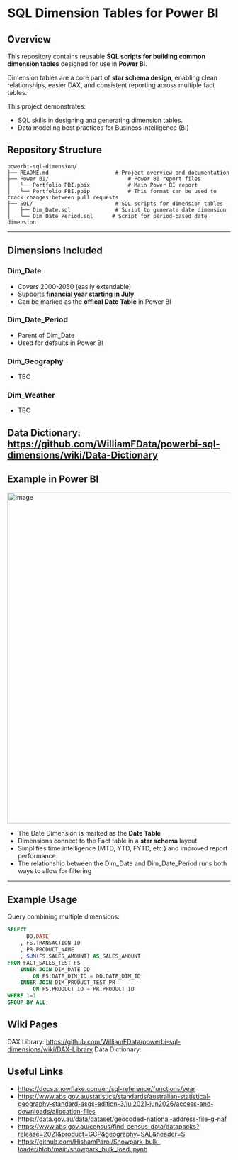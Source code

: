 # SQL Dimension Tables for Power BI

## Overview
This repository contains reusable **SQL scripts for building common dimension tables** designed for use in **Power BI**.

Dimension tables are a core part of **star schema design**, enabling clean relationships, easier DAX, and consistent reporting across multiple fact tables.

This project demonstrates:
- SQL skills in designing and generating dimension tables.
- Data modeling best practices for Business Intelligence (BI)

## Repository Structure
```text
powerbi-sql-dimension/
├── README.md                     # Project overview and documentation
├── Power BI/                         # Power BI report files
│   └── Portfolio PBI.pbix            # Main Power BI report
│   └── Portfolio PBI.pbip            # This format can be used to track changes between pull requests
├── SQL/                          # SQL scripts for dimension tables
│   ├── Dim_Date.sql              # Script to generate date dimension
│   └── Dim_Date_Period.sql      # Script for period-based date dimension
```
---


## Dimensions Included
### Dim_Date
- Covers 2000-2050 (easily extendable)
- Supports **financial year starting in July**
- Can be marked as the **offical Date Table** in Power BI


### Dim_Date_Period
- Parent of Dim_Date
- Used for defaults in Power BI


### Dim_Geography
- TBC

### Dim_Weather
- TBC

Data Dictionary: https://github.com/WilliamFData/powerbi-sql-dimensions/wiki/Data-Dictionary
---

## Example in Power BI
<img width="965" height="745" alt="image" src="https://github.com/user-attachments/assets/7f72526d-402c-4f4f-b231-c13671507713" />


- The Date Dimension is marked as the **Date Table**
- Dimensions connect to the Fact table in a **star schema** layout
- Simplifies time intelligence (MTD, YTD, FYTD, etc.) and improved report performance.
- The relationship between the Dim_Date and Dim_Date_Period runs both ways to allow for filtering

---

## Example Usage
Query combining multiple dimensions:
```sql
SELECT 
	  DD.DATE
	, FS.TRANSACTION_ID
	, PR.PRODUCT_NAME
	, SUM(FS.SALES_AMOUNT) AS SALES_AMOUNT
FROM FACT_SALES_TEST FS
	INNER JOIN DIM_DATE DD
		ON FS.DATE_DIM_ID = DD.DATE_DIM_ID
	INNER JOIN DIM_PRODUCT_TEST PR
		ON FS.PRODUCT_ID = PR.PRODUCT_ID
WHERE 1=1
GROUP BY ALL;

```

## Wiki Pages
DAX Library: https://github.com/WilliamFData/powerbi-sql-dimensions/wiki/DAX-Library
Data Dictionary: 

## Useful Links
- https://docs.snowflake.com/en/sql-reference/functions/year
- https://www.abs.gov.au/statistics/standards/australian-statistical-geography-standard-asgs-edition-3/jul2021-jun2026/access-and-downloads/allocation-files
- https://data.gov.au/data/dataset/geocoded-national-address-file-g-naf
- https://www.abs.gov.au/census/find-census-data/datapacks?release=2021&product=GCP&geography=SAL&header=S
- https://github.com/HishamParol/Snowpark-bulk-loader/blob/main/snowpark_bulk_load.ipynb

